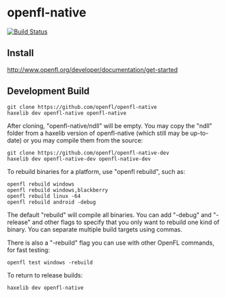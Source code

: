 openfl-native
============
[![Build Status](https://travis-ci.org/openfl/openfl-native.png)](https://travis-ci.org/openfl/openfl-native)


Install
-------

http://www.openfl.org/developer/documentation/get-started


Development Build
-----------------

    git clone https://github.com/openfl/openfl-native
    haxelib dev openfl-native openfl-native

After cloning, "openfl-native/ndll" will be empty. You may copy the "ndll" folder from a haxelib version of openfl-native (which still may be up-to-date) or you may compile them from the source:

    git clone https://github.com/openfl/openfl-native-dev
    haxelib dev openfl-native-dev openfl-native-dev

To rebuild binaries for a platform, use "openfl rebuild", such as:

    openfl rebuild windows
    openfl rebuild windows,blackberry
    openfl rebuild linux -64
    openfl rebuild android -debug

The default "rebuild" will compile all binaries. You can add "-debug" and "-release" and other flags to specify that you only want to rebuild one kind of binary. You can separate multiple build targets using commas.

There is also a "-rebuild" flag you can use with other OpenFL commands, for fast testing:

    openfl test windows -rebuild

To return to release builds:

    haxelib dev openfl-native
